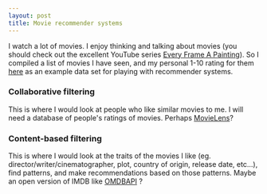 ```yaml
---
layout: post
title: Movie recommender systems
---
```


I watch a lot of movies. I enjoy thinking and talking about movies (you should check out the excellent YouTube series [Every Frame A Painting](https://www.youtube.com/user/everyframeapainting)). So I compiled a list of movies I have seen, and my personal 1-10 rating for them [here](https://github.com/ptvan/movies) as an example data set for playing with recommender systems.

### Collaborative filtering

This is where I would look at people who like similar movies to me. I will need a database of people's ratings of movies. Perhaps [MovieLens](https://grouplens.org/datasets/movielens/)?

### Content-based filtering

This is where I would look at the traits of the movies I like (eg. director/writer/cinematographer, plot, country of origin, release date, etc...), find patterns, and make recommendations based on those patterns. Maybe an open version of IMDB like [OMDBAPI](https://www.omdbapi.com/) ?

